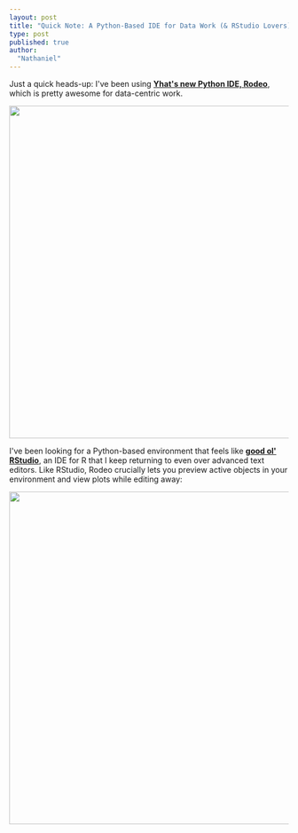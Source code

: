 ```yaml
---
layout: post
title: "Quick Note: A Python-Based IDE for Data Work (& RStudio Lovers)"
type: post
published: true
author:
  "Nathaniel"
---
```


Just a quick heads-up: I've been using __[Yhat's new Python IDE, Rodeo](https://www.yhat.com/products/rodeo)__, which is pretty awesome for data-centric work. 

<center>
<a href="https://www.yhat.com/products/rodeo">
<img src="{{ site.baseurl }}/assets/rodeo-text-light.png" width="600px">
</a>
</center>


I've been looking for a Python-based environment that feels like __[good ol' RStudio](https://www.rstudio.com)__, an IDE for R that I keep returning to even over advanced text editors. Like RStudio, Rodeo crucially lets you preview active objects in your environment and view plots while editing away:


<center>
<img src="{{ site.baseurl }}/assets/rodeo_screenshot-shortcuts-entire-screen.png" width="600px">
</center>


